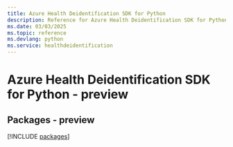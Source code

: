 ```yaml
---
title: Azure Health Deidentification SDK for Python
description: Reference for Azure Health Deidentification SDK for Python
ms.date: 03/03/2025
ms.topic: reference
ms.devlang: python
ms.service: healthdeidentification
---
```

# Azure Health Deidentification SDK for Python - preview
## Packages - preview
[!INCLUDE [packages](health-deidentification-index.md)]